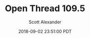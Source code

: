 ---
layout: podcast
title: "Open Thread 109.5"
author: Scott Alexander
description: https://slatestarcodex.com/2018/09/02/open-thread-109-5/
date: 2018-09-02 23:51:00 PDT
length: 85925
duration: 21
guid: open-thread-109-5
---
